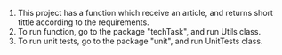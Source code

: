 1. This project has a function which receive an article, and returns short tittle according to the requirements.
2. To run function, go to the package "techTask", and run Utils class.
3. To run unit tests, go to the package "unit", and run UnitTests class.